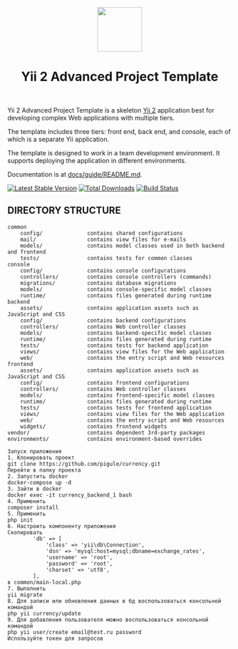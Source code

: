 <p align="center">
    <a href="https://github.com/yiisoft" target="_blank">
        <img src="https://avatars0.githubusercontent.com/u/993323" height="100px">
    </a>
    <h1 align="center">Yii 2 Advanced Project Template</h1>
    <br>
</p>

Yii 2 Advanced Project Template is a skeleton [Yii 2](http://www.yiiframework.com/) application best for
developing complex Web applications with multiple tiers.

The template includes three tiers: front end, back end, and console, each of which
is a separate Yii application.

The template is designed to work in a team development environment. It supports
deploying the application in different environments.

Documentation is at [docs/guide/README.md](docs/guide/README.md).

[![Latest Stable Version](https://img.shields.io/packagist/v/yiisoft/yii2-app-advanced.svg)](https://packagist.org/packages/yiisoft/yii2-app-advanced)
[![Total Downloads](https://img.shields.io/packagist/dt/yiisoft/yii2-app-advanced.svg)](https://packagist.org/packages/yiisoft/yii2-app-advanced)
[![Build Status](https://travis-ci.org/yiisoft/yii2-app-advanced.svg?branch=master)](https://travis-ci.org/yiisoft/yii2-app-advanced)

DIRECTORY STRUCTURE
-------------------

```
common
    config/              contains shared configurations
    mail/                contains view files for e-mails
    models/              contains model classes used in both backend and frontend
    tests/               contains tests for common classes    
console
    config/              contains console configurations
    controllers/         contains console controllers (commands)
    migrations/          contains database migrations
    models/              contains console-specific model classes
    runtime/             contains files generated during runtime
backend
    assets/              contains application assets such as JavaScript and CSS
    config/              contains backend configurations
    controllers/         contains Web controller classes
    models/              contains backend-specific model classes
    runtime/             contains files generated during runtime
    tests/               contains tests for backend application    
    views/               contains view files for the Web application
    web/                 contains the entry script and Web resources
frontend
    assets/              contains application assets such as JavaScript and CSS
    config/              contains frontend configurations
    controllers/         contains Web controller classes
    models/              contains frontend-specific model classes
    runtime/             contains files generated during runtime
    tests/               contains tests for frontend application
    views/               contains view files for the Web application
    web/                 contains the entry script and Web resources
    widgets/             contains frontend widgets
vendor/                  contains dependent 3rd-party packages
environments/            contains environment-based overrides
```

```
Запуск приложения
1. Клонировать проект 
git clone https://github.com/pigule/currency.git
Перейти в папку проекта
2. Запустить docker
docker-compose up -d
3. Зайти в docker
docker exec -it currency_backend_1 bash
4. Применить
composer install
5. Применить 
php init
6. Настроить компоненту приложения
Скопировать
        'db' => [
            'class' => 'yii\db\Connection',
            'dsn' => 'mysql:host=mysql;dbname=exchange_rates',
            'username' => 'root',
            'password' => 'root',
            'charset' => 'utf8',
        ],
в common/main-local.php
7. Выполнить 
yii migrate
8. Для записи или обновления данных в бд воспользоваться консольной командой 
php yii currency/update
9. Для добавления пользователя можно воспользоваться консольной командой 
php yii user/create email@test.ru password
Используйте токен для запросов
```
